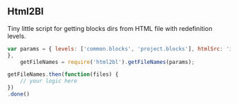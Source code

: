 ## Html2Bl

Tiny little script for getting blocks dirs from HTML file with redefinition levels.

```js
var params = { levels: ['common.blocks', 'project.blocks'], htmlSrc: 'index.html', extCssFiles: 'scss' //default extCssFiles: 'css'
},
    getFileNames = require('html2bl').getFileNames(params);

getFileNames.then(function(files) {
    // your logic here
})
.done()
```